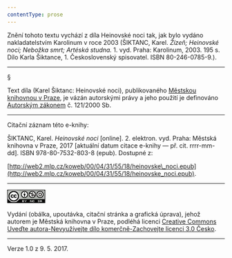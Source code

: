 ```yaml
---
contentType: prose
---
```


<section>

Znění tohoto textu vychází z díla Heinovské noci tak, jak bylo vydáno nakladatelstvím Karolinum v roce 2003 (ŠIKTANC, Karel. _Žízeň;_ _Heinovské noci; Nebožka smrt; Artéská studna._ 1. vyd. Praha: Karolinum, 2003. 195 s. Dílo Karla Šiktance, 1. Československý spisovatel. ISBN 80-246-0785-9.).

* * *

§

Text díla (Karel Šiktanc: Heinovské noci), publikovaného [Městskou knihovnou v Praze](http://www.mlp.cz/), je vázán autorskými právy a jeho použití je definováno [Autorským zákonem](https://www.mkcr.cz/predpisy-zakonu-709.html) č. 121/2000 Sb.

* * *

Citační záznam této e-knihy:

ŠIKTANC, Karel. _Heinovské noci_ \[online\]. 2. elektron. vyd. Praha: Městská knihovna v Praze, 2017 \[aktuální datum citace e-knihy ― př. cit. rrrr-mm-dd\]. ISBN 978-80-7532-803-8 (epub). Dostupné z:

[http://web2.mlp.cz/koweb/00/04/31/55/18/heinovske\_noci.epub](http://web2.mlp.cz/koweb/00/04/31/55/18/heinovske_noci.epub).

* * *

[![](./resources/image001.jpg)](http://creativecommons.org/licenses/by-nc-sa/3.0/cz/)

Vydání (obálka, upoutávka, citační stránka a grafická úprava), jehož autorem je Městská knihovna v Praze, podléhá licenci [Creative Commons Uveďte autora-Nevyužívejte dílo komerčně-Zachovejte licenci 3.0 Česko](http://creativecommons.org/licenses/by-nc-sa/3.0/cz/).

* * *

Verze 1.0 z 9. 5. 2017.

</section>
